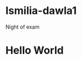# Ismilia-dawla1
Night of exam
<html>
<head>
<h1>
Hello World
  
</h1>




  
</head>
<body>
<h2>
  
</h2>
  
</body>



  
</html>
